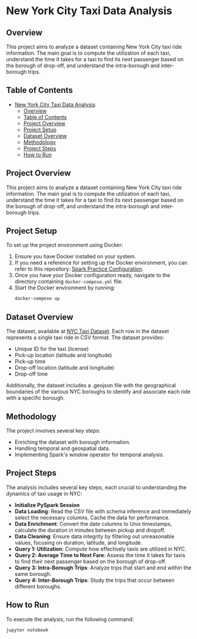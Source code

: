 # New York City Taxi Data Analysis

## Overview
This project aims to analyze a dataset containing New York City taxi ride information. The main goal is to compute the utilization of each taxi, understand the time it takes for a taxi to find its next passenger based on the borough of drop-off, and understand the intra-borough and inter-borough trips.

## Table of Contents
- [New York City Taxi Data Analysis](#new-york-city-taxi-data-analysis)
  - [Overview](#overview)
  - [Table of Contents](#table-of-contents)
  - [Project Overview](#project-overview)
  - [Project Setup](#project-setup)
  - [Dataset Overview](#dataset-overview)
  - [Methodology](#methodology)
  - [Project Steps](#project-steps)
  - [How to Run](#how-to-run)

## Project Overview
This project aims to analyze a dataset containing New York City taxi ride information. The main goal is to compute the utilization of each taxi, understand the time it takes for a taxi to find its next passenger based on the borough of drop-off, and understand the intra-borough and inter-borough trips.


## Project Setup
To set up the project environment using Docker:
1. Ensure you have Docker installed on your system.
2. If you need a reference for setting up the Docker environment, you can refer to this repository: [Spark Practice Configuration](https://github.com/riccardotommasini/spark-practice).
3. Once you have your Docker configuration ready, navigate to the directory containing  `docker-compose.yml` file.
4. Start the Docker environment by running:
   ```bash
   docker-compose up
    ```
## Dataset Overview
The dataset, available at [NYC Taxi Dataset](http://www.andresmh.com/nyctaxitrips/).
Each row in the dataset represents a single taxi ride in CSV format. The dataset provides:
- Unique ID for the taxi (license)
- Pick-up location (latitude and longitude)
- Pick-up time
- Drop-off location (latitude and longitude)
- Drop-off time

Additionally, the dataset includes a .geojson file with the geographical boundaries of the various NYC boroughs to identify and associate each ride with a specific borough.


## Methodology
The project involves several key steps:
- Enriching the dataset with borough information.
- Handling temporal and geospatial data.
- Implementing Spark's window operator for temporal analysis.
  
## Project Steps
The analysis includes several key steps, each crucial to understanding the dynamics of taxi usage in NYC:
- **Initialize PySpark Session**
- **Data Loading**: Read the CSV file with schema inference and immediately select the necessary columns. Cache the data for performance.
- **Data Enrichment**: Convert the date columns to Unix timestamps, calculate the duration in minutes between pickup and dropoff.
- **Data Cleaning**: Ensure data integrity by filtering out unreasonable values, focusing on duration, latitude, and longitude.
- **Query 1: Utilization**: Compute how effectively taxis are utilized in NYC.
- **Query 2: Average Time to Next Fare**: Assess the time it takes for taxis to find their next passenger based on the borough of drop-off.
- **Query 3: Intra-Borough Trips**: Analyze trips that start and end within the same borough.
- **Query 4: Inter-Borough Trips**: Study the trips that occur between different boroughs.



## How to Run
To execute the analysis, run the following command:
```bash
jupyter notebook
